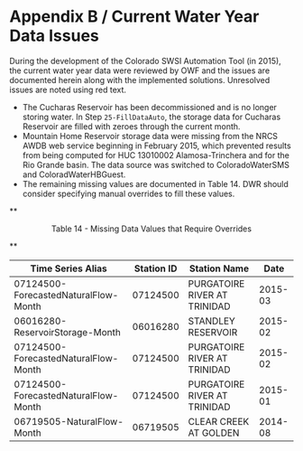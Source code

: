 # Appendix B / Current Water Year Data Issues #

During the development of the Colorado SWSI Automation Tool (in 2015),
the current water year data were reviewed by OWF and the issues are documented
herein along with the implemented solutions. Unresolved issues are noted using red text.

* The Cucharas Reservoir has been decommissioned and is no longer storing water.
  In Step `25-FillDataAuto`, the storage data for Cucharas Reservoir are filled with zeroes through the current month.
* Mountain Home Reservoir storage data were missing from the NRCS AWDB web service beginning in February 2015,
  which prevented results from being computed for HUC 13010002 Alamosa-Trinchera and for the Rio Grande basin.
  The data source was switched to ColoradoWaterSMS and ColoradWaterHBGuest.
* The remaining missing values are documented in Table 14.
  DWR should consider specifying manual overrides to fill these values.

**<p style="text-align: center;">
Table 14 - Missing Data Values that Require Overrides
</p>**

| Time Series Alias | Station ID | Station Name | Date |
| -- | -- | -- | -- |
| 07124500-ForecastedNaturalFlow-Month | 07124500 | PURGATOIRE RIVER AT TRINIDAD | 2015-03 |
| 06016280-ReservoirStorage-Month | 06016280 | STANDLEY RESERVOIR | 2015-02 |
| 07124500-ForecastedNaturalFlow-Month | 07124500 | PURGATOIRE RIVER AT TRINIDAD | 2015-02 |
| 07124500-ForecastedNaturalFlow-Month | 07124500 | PURGATOIRE RIVER AT TRINIDAD | 2015-01 |
| 06719505-NaturalFlow-Month | 06719505 | CLEAR CREEK AT GOLDEN | 2014-08 |

